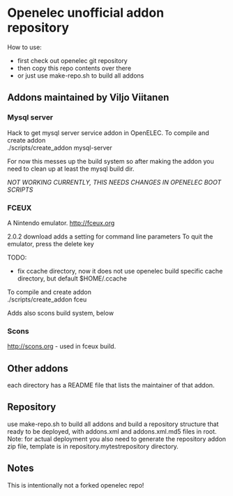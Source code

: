 # Openelec unofficial addon repository

How to use:

* first check out openelec git repository
* then copy this repo contents over there
* or just use make-repo.sh to build all addons

## Addons maintained by Viljo Viitanen

### Mysql server ###

Hack to get mysql server service addon in OpenELEC.
To compile and create addon  
    ./scripts/create_addon mysql-server

For now this messes up the build system so after making the addon
you need to clean up at least the mysql build dir.

*NOT WORKING CURRENTLY, THIS NEEDS CHANGES IN OPENELEC BOOT SCRIPTS*

### FCEUX

A Nintendo emulator. http://fceux.org

2.0.2 download adds a setting for command line parameters
To quit the emulator, press the delete key

TODO:  
- fix ccache directory, now it does not use openelec build specific cache directory, but default $HOME/.ccache  

To compile and create addon  
    ./scripts/create_addon fceu

Adds also scons build system, below

### Scons

http://scons.org - used in fceux build.

## Other addons

each directory has a README file that lists the maintainer of that addon.

## Repository

use make-repo.sh to build all addons and build a repository structure that ready to be deployed, with addons.xml and addons.xml.md5 files in root.
Note: for actual deployment you also need to generate the repository addon zip file, template is in repository.mytestrepository directory.

## Notes

This is intentionally not a forked openelec repo!
